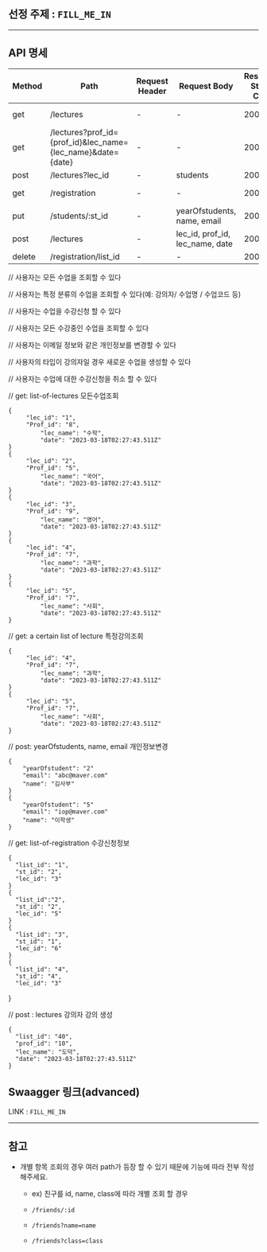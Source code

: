 ## 선정 주제 : `FILL_ME_IN`
---
## API 명세
| Method | Path | Request Header | Request Body | Response Status Code | Response Body |
|---|---|---|---|---|---|
| get | /lectures | - | - | 200 | list-of-lectures |
| get | /lectures?prof_id={prof_id}&lec_name={lec_name}&date={date} | - | - | 200 | a certain list of lecture |
| post | /lectures?lec_id | - | students | 200 | ok |
| get | /registration | - | - | 200 | list-of-registration |
| put | /students/:st_id | - | yearOfstudents, name, email | 200 | ok |
| post | /lectures | - | lec_id, prof_id, lec_name, date | 200 | ok |
| delete | /registration/list_id | - | - | 200 | ok |



// 사용자는 모든 수업을 조회할 수 있다

// 사용자는 특정 분류의 수업을 조회할 수 있다(예: 강의자/ 수업명 / 수업코드 등)

// 사용자는 수업을 수강신청 할 수 있다

// 사용자는 모든 수강중인 수업을 조회할 수 있다

// 사용자는 이메일 정보와 같은 개인정보를 변경할 수 있다

// 사용자의 타입이 강의자일 경우 새로운 수업을 생성할 수 있다

// 사용자는 수업에 대한 수강신청을 취소 할 수 있다




// get: list-of-lectures 모든수업조회

    {
         "lec_id": "1",
         "Prof_id": "8",
             "lec_name": "수학",
             "date": "2023-03-18T02:27:43.511Z"
    }
    {
         "lec_id": "2",
         "Prof_id": "5",
             "lec_name": "국어",
             "date": "2023-03-18T02:27:43.511Z"
    }
    {
         "lec_id": "3",
         "Prof_id": "9",
             "lec_name": "영어",
             "date": "2023-03-18T02:27:43.511Z"
    }
    {
         "lec_id": "4",
         "Prof_id": "7",
             "lec_name": "과학",
             "date": "2023-03-18T02:27:43.511Z"
    }
    {
         "lec_id": "5",
         "Prof_id": "7",
             "lec_name": "사회",
             "date": "2023-03-18T02:27:43.511Z"
    }


// get: a certain list of lecture 특정강의조회



    {
         "lec_id": "4",
         "Prof_id": "7",
             "lec_name": "과학",
             "date": "2023-03-18T02:27:43.511Z"
    }
    {
         "lec_id": "5",
         "Prof_id": "7",
             "lec_name": "사회",
             "date": "2023-03-18T02:27:43.511Z"
    }


// post: yearOfstudents, name, email 개인정보변경


    {
        "yearOfstudent": "2"
        "email": "abc@maver.com"
        "name": "김사부"
    }
    {
        "yearOfstudent": "5"
        "email": "iop@maver.com"
        "name": "이학생"
    }


// get: list-of-registration 수강신청정보



    {
      "list_id": "1",
      "st_id": "2",
      "lec_id": "3"
    }
    {
      "list_id":"2",
      "st_id": "2",
      "lec_id": "5"
    }
    {
      "list_id": "3",
      "st_id": "1",
      "lec_id": "6"
    }
    {
      "list_id": "4",
      "st_id": "4",
      "lec_id": "3"
  }


// post : lectures 강의자 강의 생성


    {
      "list_id": "40",
      "prof_id": "10",
      "lec_name": "도덕",
      "date": "2023-03-18T02:27:43.511Z"
    }



## Swaagger 링크(advanced)
LINK : `FILL_ME_IN`

---

## 참고
- 개별 항목 조회의 경우 여러 path가 등장 할 수 있기 때문에 기능에 따라 전부 작성해주세요.
    - ex) 친구를 id, name, class에 따라 개별 조회 할 경우
        
    - `/friends/:id` 
    - `/friends?name=name`
    - `/friends?class=class`
